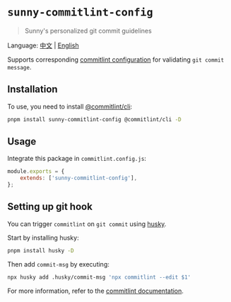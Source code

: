 # `sunny-commitlint-config`

> Sunny's personalized git commit guidelines

Language: [中文](README.md) | [English](README.EN.md)

Supports corresponding [commitlint configuration](https://commitlint.js.org/#/concepts-shareable-config) for validating `git commit message`.

## Installation

To use, you need to install [@commitlint/cli](https://www.npmjs.com/package/@commitlint/cli):

```bash
pnpm install sunny-commitlint-config @commitlint/cli -D
```

## Usage

Integrate this package in `commitlint.config.js`:

```javascript
module.exports = {
    extends: ['sunny-commitlint-config'],
};
```

## Setting up git hook

You can trigger `commitlint` on `git commit` using [husky](https://www.npmjs.com/package/husky).

Start by installing husky:

```bash
pnpm install husky -D
```

Then add `commit-msg` by executing:

```bash
npx husky add .husky/commit-msg 'npx commitlint --edit $1'
```

For more information, refer to the [commitlint documentation](https://commitlint.js.org/#/guides-local-setup?id=install-husky).
